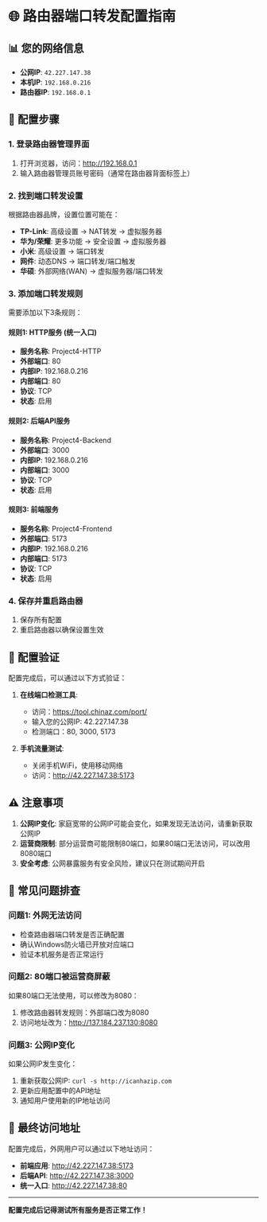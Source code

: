# 🌐 路由器端口转发配置指南

## 📊 您的网络信息
- **公网IP**: `42.227.147.38`
- **本机IP**: `192.168.0.216`
- **路由器IP**: `192.168.0.1`

## 🔧 配置步骤

### 1. 登录路由器管理界面
1. 打开浏览器，访问：http://192.168.0.1
2. 输入路由器管理员账号密码（通常在路由器背面标签上）

### 2. 找到端口转发设置
根据路由器品牌，设置位置可能在：
- **TP-Link**: 高级设置 → NAT转发 → 虚拟服务器
- **华为/荣耀**: 更多功能 → 安全设置 → 虚拟服务器
- **小米**: 高级设置 → 端口转发
- **网件**: 动态DNS → 端口转发/端口触发
- **华硕**: 外部网络(WAN) → 虚拟服务器/端口转发

### 3. 添加端口转发规则

需要添加以下3条规则：

#### 规则1: HTTP服务 (统一入口)
- **服务名称**: Project4-HTTP
- **外部端口**: 80
- **内部IP**: 192.168.0.216
- **内部端口**: 80
- **协议**: TCP
- **状态**: 启用

#### 规则2: 后端API服务
- **服务名称**: Project4-Backend
- **外部端口**: 3000
- **内部IP**: 192.168.0.216
- **内部端口**: 3000
- **协议**: TCP
- **状态**: 启用

#### 规则3: 前端服务
- **服务名称**: Project4-Frontend
- **外部端口**: 5173
- **内部IP**: 192.168.0.216
- **内部端口**: 5173
- **协议**: TCP
- **状态**: 启用

### 4. 保存并重启路由器
1. 保存所有配置
2. 重启路由器以确保设置生效

## 🧪 配置验证

配置完成后，可以通过以下方式验证：

1. **在线端口检测工具**:
   - 访问：https://tool.chinaz.com/port/
   - 输入您的公网IP: 42.227.147.38
   - 检测端口：80, 3000, 5173

2. **手机流量测试**:
   - 关闭手机WiFi，使用移动网络
   - 访问：http://42.227.147.38:5173

## ⚠️ 注意事项

1. **公网IP变化**: 家庭宽带的公网IP可能会变化，如果发现无法访问，请重新获取公网IP
2. **运营商限制**: 部分运营商可能限制80端口，如果80端口无法访问，可以改用8080端口
3. **安全考虑**: 公网暴露服务有安全风险，建议只在测试期间开启

## 🔧 常见问题排查

### 问题1: 外网无法访问
- 检查路由器端口转发是否正确配置
- 确认Windows防火墙已开放对应端口
- 验证本机服务是否正常运行

### 问题2: 80端口被运营商屏蔽
如果80端口无法使用，可以修改为8080：
1. 修改路由器转发规则：外部端口改为8080
2. 访问地址改为：http://137.184.237.130:8080

### 问题3: 公网IP变化
如果公网IP发生变化：
1. 重新获取公网IP: `curl -s http://icanhazip.com`
2. 更新应用配置中的API地址
3. 通知用户使用新的IP地址访问

## 📱 最终访问地址

配置完成后，外网用户可以通过以下地址访问：
- **前端应用**: http://42.227.147.38:5173
- **后端API**: http://42.227.147.38:3000
- **统一入口**: http://42.227.147.38:80

---
**配置完成后记得测试所有服务是否正常工作！**